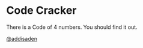 Code Cracker
============

There is a Code of 4 numbers. You should find it out.

[@addisaden](https://twitter.com/addisaden)
